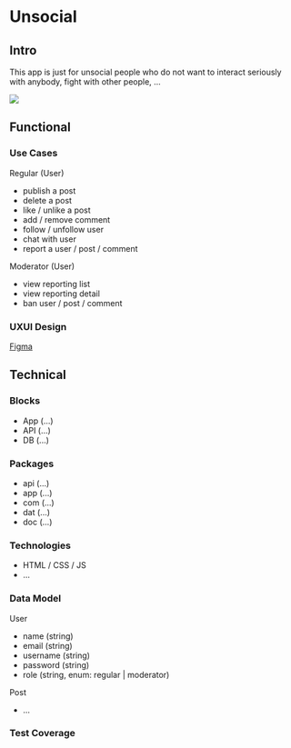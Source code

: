 # Unsocial

## Intro

This app is just for unsocial people who do not want to interact seriously with anybody, fight with other people, ...

![](https://media.giphy.com/media/ToMjGpJ4jULsUli8yxW/giphy.gif?cid=790b7611h7prherrx4to6eh8ent1cxrp18d194kk5ovdtfh8&ep=v1_gifs_search&rid=giphy.gif&ct=g)

## Functional   

### Use Cases

Regular (User)
- publish a post
- delete a post
- like / unlike a post
- add / remove comment
- follow / unfollow user
- chat with user
- report a user / post / comment

Moderator (User)
- view reporting list
- view reporting detail
- ban user / post / comment

### UXUI Design

[Figma](https://figma.com)

## Technical

### Blocks

- App (...)
- API (...)
- DB (...)

### Packages

- api (...)
- app (...)
- com (...)
- dat (...)
- doc (...)

### Technologies

- HTML / CSS / JS 
- ...

### Data Model

User
- name (string)
- email (string)
- username (string)
- password (string)
- role (string, enum: regular | moderator)

Post
- ...

### Test Coverage


